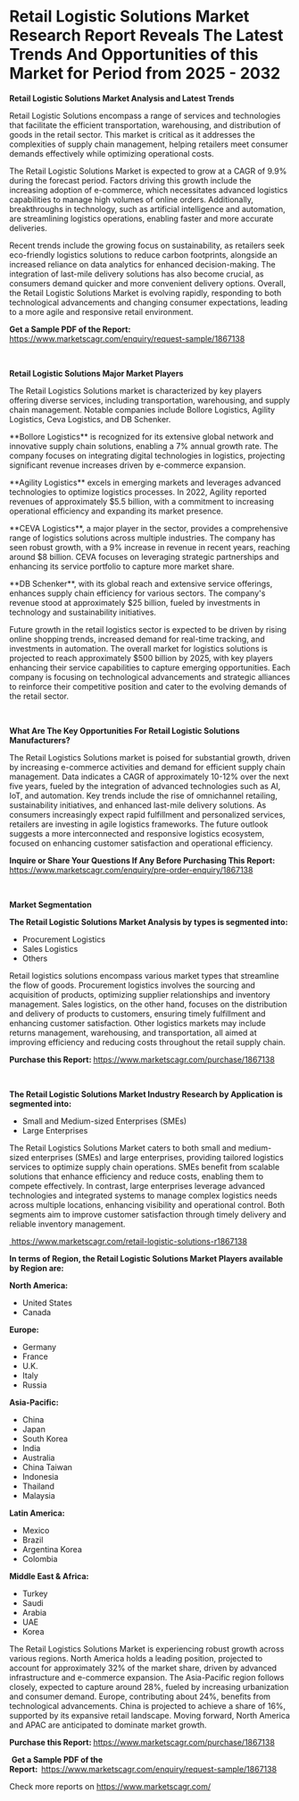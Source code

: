 <p><h1>Retail Logistic Solutions Market Research Report Reveals The Latest Trends And Opportunities of this Market for Period from 2025 - 2032</h1></p><p><strong>Retail Logistic Solutions Market Analysis and Latest Trends</strong></p>
<p><p>Retail Logistic Solutions encompass a range of services and technologies that facilitate the efficient transportation, warehousing, and distribution of goods in the retail sector. This market is critical as it addresses the complexities of supply chain management, helping retailers meet consumer demands effectively while optimizing operational costs.</p><p>The Retail Logistic Solutions Market is expected to grow at a CAGR of 9.9% during the forecast period. Factors driving this growth include the increasing adoption of e-commerce, which necessitates advanced logistics capabilities to manage high volumes of online orders. Additionally, breakthroughs in technology, such as artificial intelligence and automation, are streamlining logistics operations, enabling faster and more accurate deliveries.</p><p>Recent trends include the growing focus on sustainability, as retailers seek eco-friendly logistics solutions to reduce carbon footprints, alongside an increased reliance on data analytics for enhanced decision-making. The integration of last-mile delivery solutions has also become crucial, as consumers demand quicker and more convenient delivery options. Overall, the Retail Logistic Solutions Market is evolving rapidly, responding to both technological advancements and changing consumer expectations, leading to a more agile and responsive retail environment.</p></p>
<p><strong>Get a Sample PDF of the Report:&nbsp;</strong> <a href="https://www.marketscagr.com/enquiry/request-sample/1867138?utm_campaign=3308&utm_medium=2&utm_source=Github&utm_content=ia&utm_term=11032025&utm_id=retail-logistic-solutions">https://www.marketscagr.com/enquiry/request-sample/1867138</a></p>
<p>&nbsp;</p>
<p><strong>Retail Logistic Solutions Major Market Players</strong></p>
<p><p>The Retail Logistics Solutions market is characterized by key players offering diverse services, including transportation, warehousing, and supply chain management. Notable companies include Bollore Logistics, Agility Logistics, Ceva Logistics, and DB Schenker. </p><p>**Bollore Logistics** is recognized for its extensive global network and innovative supply chain solutions, enabling a 7% annual growth rate. The company focuses on integrating digital technologies in logistics, projecting significant revenue increases driven by e-commerce expansion.</p><p>**Agility Logistics** excels in emerging markets and leverages advanced technologies to optimize logistics processes. In 2022, Agility reported revenues of approximately $5.5 billion, with a commitment to increasing operational efficiency and expanding its market presence.</p><p>**CEVA Logistics**, a major player in the sector, provides a comprehensive range of logistics solutions across multiple industries. The company has seen robust growth, with a 9% increase in revenue in recent years, reaching around $8 billion. CEVA focuses on leveraging strategic partnerships and enhancing its service portfolio to capture more market share.</p><p>**DB Schenker**, with its global reach and extensive service offerings, enhances supply chain efficiency for various sectors. The company's revenue stood at approximately $25 billion, fueled by investments in technology and sustainability initiatives.</p><p>Future growth in the retail logistics sector is expected to be driven by rising online shopping trends, increased demand for real-time tracking, and investments in automation. The overall market for logistics solutions is projected to reach approximately $500 billion by 2025, with key players enhancing their service capabilities to capture emerging opportunities. Each company is focusing on technological advancements and strategic alliances to reinforce their competitive position and cater to the evolving demands of the retail sector.</p></p>
<p>&nbsp;</p>
<p><strong>What Are The Key Opportunities For Retail Logistic Solutions Manufacturers?</strong></p>
<p><p>The Retail Logistics Solutions market is poised for substantial growth, driven by increasing e-commerce activities and demand for efficient supply chain management. Data indicates a CAGR of approximately 10-12% over the next five years, fueled by the integration of advanced technologies such as AI, IoT, and automation. Key trends include the rise of omnichannel retailing, sustainability initiatives, and enhanced last-mile delivery solutions. As consumers increasingly expect rapid fulfillment and personalized services, retailers are investing in agile logistics frameworks. The future outlook suggests a more interconnected and responsive logistics ecosystem, focused on enhancing customer satisfaction and operational efficiency.</p></p>
<p><strong>Inquire or Share Your Questions If Any Before Purchasing This Report:</strong> <a href="https://www.marketscagr.com/enquiry/pre-order-enquiry/1867138?utm_campaign=3308&utm_medium=2&utm_source=Github&utm_content=ia&utm_term=11032025&utm_id=retail-logistic-solutions">https://www.marketscagr.com/enquiry/pre-order-enquiry/1867138</a></p>
<p>&nbsp;</p>
<p><strong>Market Segmentation</strong></p>
<p><strong>The Retail Logistic Solutions Market Analysis by types is segmented into:</strong></p>
<p><ul><li>Procurement Logistics</li><li>Sales Logistics</li><li>Others</li></ul></p>
<p><p>Retail logistics solutions encompass various market types that streamline the flow of goods. Procurement logistics involves the sourcing and acquisition of products, optimizing supplier relationships and inventory management. Sales logistics, on the other hand, focuses on the distribution and delivery of products to customers, ensuring timely fulfillment and enhancing customer satisfaction. Other logistics markets may include returns management, warehousing, and transportation, all aimed at improving efficiency and reducing costs throughout the retail supply chain.</p></p>
<p><strong>Purchase this Report:&nbsp;</strong><a href="https://www.marketscagr.com/purchase/1867138?utm_campaign=3308&utm_medium=2&utm_source=Github&utm_content=ia&utm_term=11032025&utm_id=retail-logistic-solutions">https://www.marketscagr.com/purchase/1867138</a></p>
<p>&nbsp;</p>
<p><strong>The Retail Logistic Solutions Market Industry Research by Application is segmented into:</strong></p>
<p><ul><li>Small and Medium-sized Enterprises (SMEs)</li><li>Large Enterprises</li></ul></p>
<p><p>The Retail Logistics Solutions Market caters to both small and medium-sized enterprises (SMEs) and large enterprises, providing tailored logistics services to optimize supply chain operations. SMEs benefit from scalable solutions that enhance efficiency and reduce costs, enabling them to compete effectively. In contrast, large enterprises leverage advanced technologies and integrated systems to manage complex logistics needs across multiple locations, enhancing visibility and operational control. Both segments aim to improve customer satisfaction through timely delivery and reliable inventory management.</p></p>
<p><a href="https://www.marketscagr.com/retail-logistic-solutions-r1867138?utm_campaign=3308&utm_medium=2&utm_source=Github&utm_content=ia&utm_term=11032025&utm_id=retail-logistic-solutions">&nbsp;https://www.marketscagr.com/retail-logistic-solutions-r1867138</a></p>
<p><strong>In terms of Region, the Retail Logistic Solutions Market Players available by Region are:</strong></p>
<p>
    <p> <strong> North America: </strong>
        <ul>
            <li>United States</li>
            <li>Canada</li>
        </ul>
        </p> 
    <p> <strong> Europe: </strong>
        <ul>
            <li>Germany</li>
            <li>France</li>
            <li>U.K.</li>
            <li>Italy</li>
            <li>Russia</li>
        </ul>
        </p> 
    <p> <strong> Asia-Pacific: </strong>
        <ul>
            <li>China</li>
            <li>Japan</li>
            <li>South Korea</li>
            <li>India</li>
            <li>Australia</li>
            <li>China Taiwan</li>
            <li>Indonesia</li>
            <li>Thailand</li>
            <li>Malaysia</li>
        </ul>
        </p> 
    <p> <strong> Latin America: </strong>
        <ul>
            <li>Mexico</li>
            <li>Brazil</li>
            <li>Argentina Korea</li>
            <li>Colombia</li>
        </ul>
        </p> 
    <p> <strong> Middle East & Africa: </strong>
        <ul>
            <li>Turkey</li>
            <li>Saudi</li>
            <li>Arabia</li>
            <li>UAE</li>
            <li>Korea</li>
        </ul>
    </p>
    </p>
<p><p>The Retail Logistics Solutions Market is experiencing robust growth across various regions. North America holds a leading position, projected to account for approximately 32% of the market share, driven by advanced infrastructure and e-commerce expansion. The Asia-Pacific region follows closely, expected to capture around 28%, fueled by increasing urbanization and consumer demand. Europe, contributing about 24%, benefits from technological advancements. China is projected to achieve a share of 16%, supported by its expansive retail landscape. Moving forward, North America and APAC are anticipated to dominate market growth.</p></p>
<p><strong>Purchase this Report: </strong><a href="https://www.marketscagr.com/purchase/1867138?utm_campaign=3308&utm_medium=2&utm_source=Github&utm_content=ia&utm_term=11032025&utm_id=retail-logistic-solutions">https://www.marketscagr.com/purchase/1867138</a></p>
<p>&nbsp;<strong>Get a Sample PDF of the Report:&nbsp;&nbsp;</strong><a href="https://www.marketscagr.com/enquiry/request-sample/1867138?utm_campaign=3308&utm_medium=2&utm_source=Github&utm_content=ia&utm_term=11032025&utm_id=retail-logistic-solutions">https://www.marketscagr.com/enquiry/request-sample/1867138</a></p>
<p><strong></strong></p>
<p>Check more reports on <a href="https://www.marketscagr.com/?utm_campaign=3308&utm_medium=2&utm_source=Github&utm_content=ia&utm_term=11032025&utm_id=retail-logistic-solutions">https://www.marketscagr.com/</a></p>